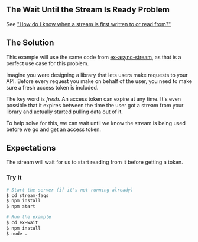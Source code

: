 ## The Wait Until the Stream Is Ready Problem

See ["How do I know when a stream is first written to or read from?"](https://github.com/stephenplusplus/stream-faqs#events)

## The Solution

This example will use the same code from [ex-async-stream](https://github.com/stephenplusplus/tree/master/ex-async-stream), as that is a perfect use case for this problem.

Imagine you were designing a library that lets users make requests to your API. Before every request you make on behalf of the user, you need to make sure a fresh access token is included.

The key word is *fresh*. An access token can expire at any time. It's even possible that it expires between the time the user got a stream from your library and actually started pulling data out of it.

To help solve for this, we can wait until we know the stream is being used before we go and get an access token.

## Expectations

The stream will wait for us to start reading from it before getting a token.

### Try It

```sh
# Start the server (if it's not running already)
$ cd stream-faqs
$ npm install
$ npm start

# Run the example
$ cd ex-wait
$ npm install
$ node .
```
